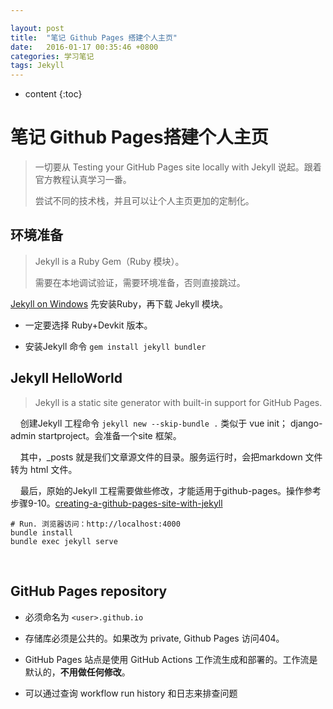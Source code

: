```yaml
---

layout: post
title:  "笔记 Github Pages 搭建个人主页"
date:   2016-01-17 00:35:46 +0800
categories: 学习笔记
tags: Jekyll
---
```

* content
{:toc}

# 笔记 Github Pages搭建个人主页

> 一切要从 Testing your GitHub Pages site locally with Jekyll 说起。跟着官方教程认真学习一番。
> 
> 尝试不同的技术栈，并且可以让个人主页更加的定制化。

## 环境准备

> Jekyll is a Ruby Gem（Ruby 模块）。
> 
> 需要在本地调试验证，需要环境准备，否则直接跳过。

[Jekyll on Windows](https://jekyllrb.com/docs/installation/windows/) 先安装Ruby，再下载 Jekyll 模块。

- 一定要选择 Ruby+Devkit 版本。

- 安装Jekyll 命令 `gem install jekyll bundler`

## Jekyll HelloWorld

> Jekyll is a static site generator with built-in support for GitHub Pages.

    创建Jekyll 工程命令 `jekyll new --skip-bundle .` 类似于 vue init； django-admin startproject。会准备一个site 框架。

    其中，_posts 就是我们文章源文件的目录。服务运行时，会把markdown 文件转为 html 文件。

    最后，原始的Jekyll 工程需要做些修改，才能适用于github-pages。操作参考步骤9-10。[creating-a-github-pages-site-with-jekyll](https://docs.github.com/cn/pages/setting-up-a-github-pages-site-with-jekyll/creating-a-github-pages-site-with-jekyll)

```shell
# Run. 浏览器访问：http://localhost:4000
bundle install
bundle exec jekyll serve
```

    

## GitHub Pages repository

- 必须命名为 `<user>.github.io`

- 存储库必须是公共的。如果改为 private,  Github Pages 访问404。

- GitHub Pages 站点是使用 GitHub Actions 工作流生成和部署的。工作流是默认的，**不用做任何修改**。

- 可以通过查询 workflow run history 和日志来排查问题
